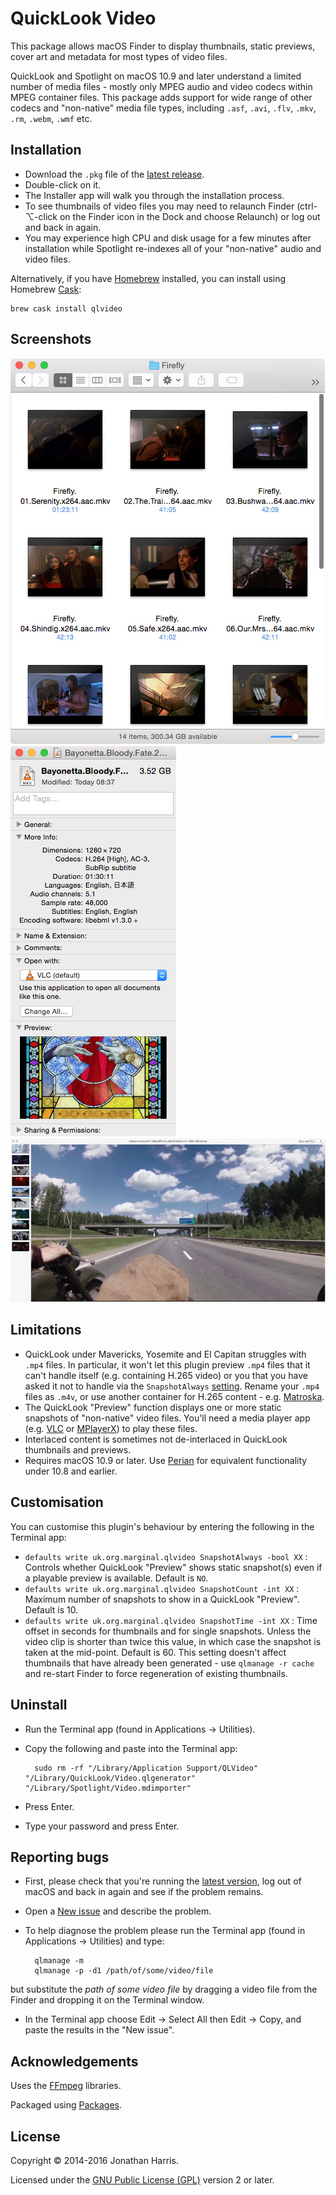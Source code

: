 QuickLook Video
===============

This package allows macOS Finder to display thumbnails, static previews, cover art and metadata for most types of video files.

QuickLook and Spotlight on macOS 10.9 and later understand a limited number of media files - mostly only MPEG audio and video codecs within MPEG container files. This package adds support for wide range of other codecs and "non-native" media file types, including `.asf`, `.avi`, `.flv`, `.mkv`, `.rm`, `.webm`, `.wmf` etc.

Installation
------------
* Download the `.pkg` file of the [latest release](https://github.com/Marginal/QLVideo/releases/latest).
* Double-click on it.
* The Installer app will walk you through the installation process.
* To see thumbnails of video files you may need to relaunch Finder (ctrl-⌥-click on the Finder icon in the Dock and choose Relaunch) or log out and back in again.
* You may experience high CPU and disk usage for a few minutes after installation while Spotlight re-indexes all of your "non-native" audio and video files.

Alternatively, if you have [Homebrew](http://brew.sh/) installed, you can install using Homebrew [Cask](http://caskroom.io/):

    brew cask install qlvideo

Screenshots
-----------
![Finder screenshot](img/finder.jpeg) ![Get Info](img/info.jpeg) ![Preview](img/preview.jpeg)

Limitations
-----------
* QuickLook under Mavericks, Yosemite and El Capitan struggles with `.mp4` files. In particular, it won't let this plugin preview `.mp4` files that it can't handle itself (e.g. containing H.265 video) or you that you have asked it not to handle via the `SnapshotAlways` [setting](#customisation). Rename your `.mp4` files as `.m4v`, or use another container for H.265 content - e.g. [Matroska](http://www.matroska.org/).
* The QuickLook "Preview" function displays one or more static snapshots of "non-native" video files. You'll need a media player app (e.g. [VLC](http://www.videolan.org/vlc/) or [MPlayerX](http://mplayerx.org/)) to play these files.
* Interlaced content is sometimes not de-interlaced in QuickLook thumbnails and previews.
* Requires macOS 10.9 or later. Use [Perian](http://github.com/MaddTheSane/perian) for equivalent functionality under 10.8 and earlier.

Customisation
-----------
You can customise this plugin's behaviour by entering the following in the Terminal app:

 - `defaults write uk.org.marginal.qlvideo SnapshotAlways -bool XX` : Controls whether QuickLook "Preview" shows static snapshot(s) even if a playable preview is available. Default is `NO`.
 - `defaults write uk.org.marginal.qlvideo SnapshotCount -int XX` : Maximum number of snapshots to show in a QuickLook "Preview". Default is 10.
 - `defaults write uk.org.marginal.qlvideo SnapshotTime -int XX` : Time offset in seconds for thumbnails and for single snapshots. Unless the video clip is shorter than twice this value, in which case the snapshot is taken at the mid-point. Default is 60.
    This setting doesn't affect thumbnails that have already been generated - use `qlmanage -r cache` and re-start Finder to force regeneration of existing thumbnails.


Uninstall
---------
* Run the Terminal app (found in Applications → Utilities).
* Copy the following and paste into the Terminal app:

        sudo rm -rf "/Library/Application Support/QLVideo" "/Library/QuickLook/Video.qlgenerator" "/Library/Spotlight/Video.mdimporter"
* Press Enter.
* Type your password and press Enter.

Reporting bugs
--------------
* First, please check that you're running the [latest version](https://github.com/Marginal/QLVideo/releases/latest), log out of macOS and back in again and see if the problem remains.
* Open a [New issue](https://github.com/Marginal/QLVideo/issues/new) and describe the problem.
* To help diagnose the problem please run the Terminal app (found in Applications → Utilities) and type:

        qlmanage -m
        qlmanage -p -d1 /path/of/some/video/file
but substitute the *path of some video file* by dragging a video file from the Finder and dropping it on the Terminal window.
* In the Terminal app choose Edit → Select All then Edit → Copy, and paste the results in the "New issue".

Acknowledgements
----------------
Uses the [FFmpeg](https://www.ffmpeg.org/about.html) libraries.

Packaged using [Packages](http://s.sudre.free.fr/Software/Packages/about.html).

License
-------
Copyright © 2014-2016 Jonathan Harris.

Licensed under the [GNU Public License (GPL)](http://www.gnu.org/licenses/gpl-2.0.html) version 2 or later.
